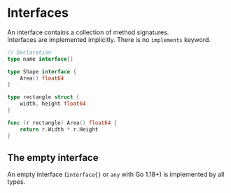 # Interfaces
An interface contains a collection of method signatures.  
Interfaces are implemented implicitly. There is no `implements` keyword.  

```go
// Declaration
type name interface{}

type Shape interface {
	Area() float64
}

type rectangle struct {
    width, height float64
}

func (r rectangle) Area() float64 {
    return r.Width * r.Height
}
```

## The empty interface

An empty interface (`interface{}` or `any` with Go 1.18+) is implemented by all types.  
